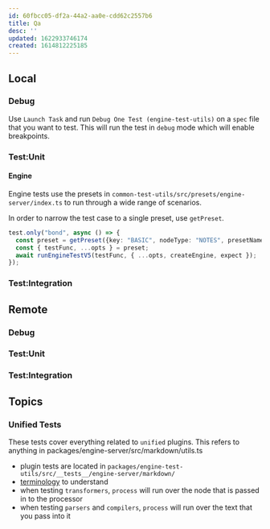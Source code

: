 ```yaml
---
id: 60fbcc05-df2a-44a2-aa0e-cdd62c2557b6
title: Qa
desc: ''
updated: 1622933746174
created: 1614812225185
---
```


## Local

### Debug

Use `Launch Task` and run `Debug One Test (engine-test-utils)` on a `spec` file that you want to test. This will run the test in `debug` mode which will enable breakpoints. 

### Test:Unit

#### Engine
Engine tests use the presets in `common-test-utils/src/presets/engine-server/index.ts` to run through a wide range of scenarios.

In order to narrow the test case to a single preset, use `getPreset`.

```ts
test.only("bond", async () => {
  const preset = getPreset({key: "BASIC", nodeType: "NOTES", presetName: "render", presets: ENGINE_PRESETS})
  const { testFunc, ...opts } = preset;
  await runEngineTestV5(testFunc, { ...opts, createEngine, expect });
});
```


### Test:Integration

## Remote

### Debug

### Test:Unit

### Test:Integration

## Topics

### Unified Tests
These tests cover everything related to `unified` plugins. This refers to anything in packages/engine-server/src/markdown/utils.ts

- plugin tests are located in `packages/engine-test-utils/src/__tests__/engine-server/markdown/`
- [terminology](https://www.kevinslin.com/notes/09b6c659-3fe3-4a7d-98f9-47e7167cca5b.html) to understand
- when testing `transformers`, `process` will run over the node that is passed in to the processor
- when testing `parsers` and `compilers`, `process` will run over the text that you pass into it 

